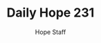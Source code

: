 ---
image: /assets/img/daily-hope-default-artwork.png
title: Daily Hope 231
number: 231
categories:
  - Daily Hope
author: Hope Staff
notes: Daily Hope 231
embed: >-
  <iframe style="border-radius:12px" src="https://open.spotify.com/embed/episode/7GC5lA7xyNSvxRd9YhwPkC?utm_source=generator" width="100%" height="352" frameBorder="0" allowfullscreen="" allow="autoplay; clipboard-write; encrypted-media; fullscreen; picture-in-picture" loading="lazy"></iframe>
---
